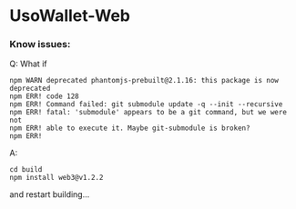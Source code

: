 # UsoWallet-Web
### Know issues:
Q: What if
```shell script
npm WARN deprecated phantomjs-prebuilt@2.1.16: this package is now deprecated
npm ERR! code 128
npm ERR! Command failed: git submodule update -q --init --recursive
npm ERR! fatal: 'submodule' appears to be a git command, but we were not
npm ERR! able to execute it. Maybe git-submodule is broken?
npm ERR! 
```
A: 
```shell script
cd build
npm install web3@v1.2.2
```
and restart building...
